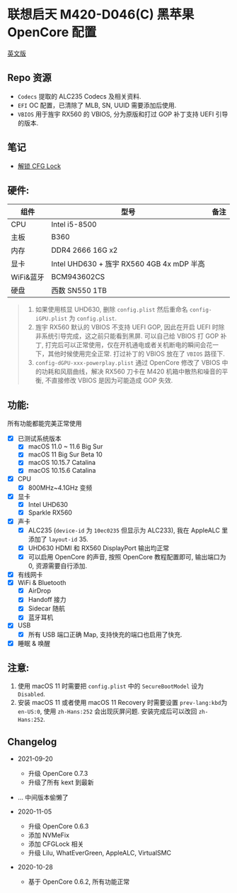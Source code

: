 # 联想启天 M420-D046(C) 黑苹果 OpenCore 配置
[英文版](./README.md)

## Repo 资源

- `Codecs` 提取的 ALC235 Codecs 及相关资料.
- `EFI` OC 配置，已清除了 MLB, SN, UUID 需要添加后使用.
- `VBIOS` 用于旌宇 RX560 的 VBIOS, 分为原版和打过 GOP 补丁支持 UEFI 引导的版本.

## 笔记

- [解锁 CFG Lock](/CFGLock.cn.md)

## 硬件:

| 组件      | 型号                                             | 备注    |
| --------- | ------------------------------------------------ | ------- |
| CPU       | Intel i5-8500                                    |         |
| 主板      | B360                                             |         |
| 内存      | DDR4 2666 16G x2                                 |         |
| 显卡      | Intel UHD630 + 旌宇 RX560 4GB 4x mDP 半高        |         |
| WiFi&蓝牙 | BCM943602CS                                      |         |
| 硬盘      | 西数 SN550 1TB                                   |         |


> 1. 如果使用核显 UHD630, 删除 `config.plist` 然后重命名 `config-iGPU.plist` 为 `config.plist`.
> 2. 旌宇 RX560 默认的 VBIOS 不支持 UEFI GOP, 因此在开启 UEFI 时除非系统引导完成，这之前只能看到黑屏. 可以自己给 VBIOS 打 GOP 补丁, 打完后可以正常使用，仅在开机通电或者关机断电的瞬间会花一下，其他时候使用完全正常. 打过补丁的 VBIOS 放在了 `VBIOS` 路径下.
> 3. `config-dGPU-xxx-powerplay.plist` 通过 OpenCore 修改了 VBIOS 中的功耗和风扇曲线，解决 RX560 刀卡在 M420 机箱中散热和噪音的平衡, 不直接修改 VBIOS 是因为可能造成 GOP 失效.


## 功能:
所有功能都能完美正常使用

- [x] 已测试系统版本
  - [x] macOS 11.0 ~ 11.6 Big Sur
  - [x] macOS 11 Big Sur Beta 10
  - [x] macOS 10.15.7 Catalina
  - [x] macOS 10.15.6 Catalina
- [x] CPU
  - [x] 800MHz~4.1GHz 变频
- [x] 显卡
  - [x] Intel UHD630
  - [x] Sparkle RX560
- [x] 声卡
  - [x] ALC235 (`device-id` 为 `10ec0235` 但显示为 ALC233), 我在 AppleALC 里添加了 `layout-id` 35. 
  - [x] UHD630 HDMI 和 RX560 DisplayPort 输出均正常
  - [x] 可以启用 OpenCore 的声音, 按照 OpenCore 教程配置即可, 输出端口为 0,  资源需要自行添加.
- [x] 有线网卡
- [x] WiFi & Bluetooth
  - [x] AirDrop
  - [x] Handoff 接力
  - [x] Sidecar 随航
  - [x] 蓝牙耳机
- [x] USB
  - [x] 所有 USB 端口正确 Map, 支持快充的端口也启用了快充.
- [x] 睡眠 & 唤醒

## 注意:

1. 使用 macOS 11 时需要把 `config.plist` 中的 `SecureBootModel` 设为 `Disabled`.
2. 安装 macOS 11 或者使用 macOS 11 Recovery 时需要设置 `prev-lang:kbd`为 `en-US:0`, 使用 `zh-Hans:252` 会出现灰屏问题. 安装完成后可以改回 `zh-Hans:252`.


## Changelog

- 2021-09-20
  - 升级 OpenCore 0.7.3
  - 升级了所有 kext 到最新

- ... 中间版本偷懒了

- 2020-11-05
  - 升级 OpenCore 0.6.3
  - 添加 NVMeFix
  - 添加 CFGLock 相关
  - 升级 Lilu, WhatEverGreen, AppleALC, VirtualSMC

- 2020-10-28
  - 基于 OpenCore 0.6.2, 所有功能正常
